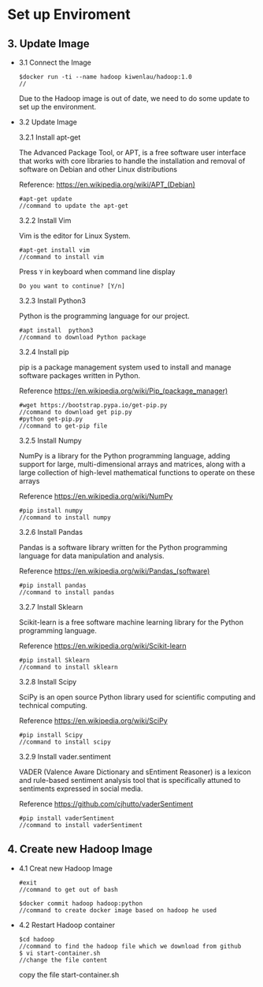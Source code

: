 # Set up Enviroment

## 3. Update Image 

* 3.1 Connect the Image

	```
	$docker run -ti --name hadoop kiwenlau/hadoop:1.0
	//
	```
	Due to the Hadoop image is out of date, we need to do some update to set up the environment.
	
* 3.2 Update Image

	3.2.1 Install apt-get
	
	The Advanced Package Tool, or APT, is a free software user interface that works with core libraries to handle the installation and removal of software on Debian and other Linux distributions
	
	Reference: https://en.wikipedia.org/wiki/APT_(Debian)
	```
	#apt-get update
 	//command to update the apt-get
	```
	
	3.2.2 Install Vim

	Vim is the editor for Linux System. 
	```
	#apt-get install vim
	//command to install vim
 	```
	Press `Y` in keyboard when command line display
	```
	Do you want to continue? [Y/n]
	```

	3.2.3 Install Python3
	
	Python is the programming language for our project.
   	```
   	#apt install  python3
   	//command to download Python package
   	```
	
	3.2.4 Install pip
	
	pip is a package management system used to install and manage software packages written in Python. 
	
	Reference https://en.wikipedia.org/wiki/Pip_(package_manager)
	```
	#wget https://bootstrap.pypa.io/get-pip.py
	//command to download get pip.py 
	#python get-pip.py
	//command to get-pip file
	```
	
	3.2.5 Install Numpy
	
	NumPy is a library for the Python programming language, adding support for large, multi-dimensional arrays and matrices, along with a large collection of high-level mathematical functions to operate on these arrays
	
	Reference https://en.wikipedia.org/wiki/NumPy
	```
	#pip install numpy
	//command to install numpy
	```
	
	3.2.6 Install Pandas
	
	Pandas is a software library written for the Python programming language for data manipulation and analysis.
	
	Reference https://en.wikipedia.org/wiki/Pandas_(software)
	```
	#pip install pandas
	//command to install pandas
	```
	
	3.2.7 Install Sklearn
	
	Scikit-learn is a free software machine learning library for the Python programming language.
	
	Reference https://en.wikipedia.org/wiki/Scikit-learn
	```
	#pip install Sklearn
	//command to install sklearn
	```
	
	3.2.8 Install Scipy
	
	SciPy is an open source Python library used for scientific computing and technical computing.
	
	Reference https://en.wikipedia.org/wiki/SciPy
	```
	#pip install Scipy
	//command to install scipy
	```
	
	3.2.9 Install vader.sentiment
	
	VADER (Valence Aware Dictionary and sEntiment Reasoner) is a lexicon and rule-based sentiment analysis tool that is specifically attuned to sentiments expressed in social media. 
	
	Reference https://github.com/cjhutto/vaderSentiment
	```
	#pip install vaderSentiment
	//command to install vaderSentiment
	```

## 4. Create new Hadoop Image

* 4.1 Creat new Hadoop Image

	```
	#exit
	//command to get out of bash 
	```
	```
	$docker commit hadoop hadoop:python
	//command to create docker image based on hadoop he used
	```
	
* 4.2 Restart Hadoop container

	```
	$cd hadoop
	//command to find the hadoop file which we download from github
	$ vi start-container.sh
	//change the file content
	```
	copy the file start-container.sh
	
